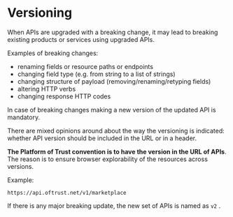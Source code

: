 # Versioning

When APIs are upgraded with a breaking change, it may lead to breaking existing products or services using upgraded APIs.

Examples of breaking changes:

* renaming fields or resource paths or endpoints
* changing field type \(e.g. from string to a list of strings\)
* changing structure of payload \(removing/renaming/retyping fields\)
* altering HTTP verbs
* changing response HTTP codes

In case of breaking changes making a new version of the updated API is mandatory.

There are mixed opinions around about the way the versioning is indicated: whether API version should be included in the URL or in a header.

**The Platform of Trust convention is to have the version in the URL of APIs**. The reason is to ensure browser explorability of the resources across versions.

Example:

`https://api.oftrust.net/v1/marketplace`

If there is any major breaking update, the new set of APIs is named as `v2` .


